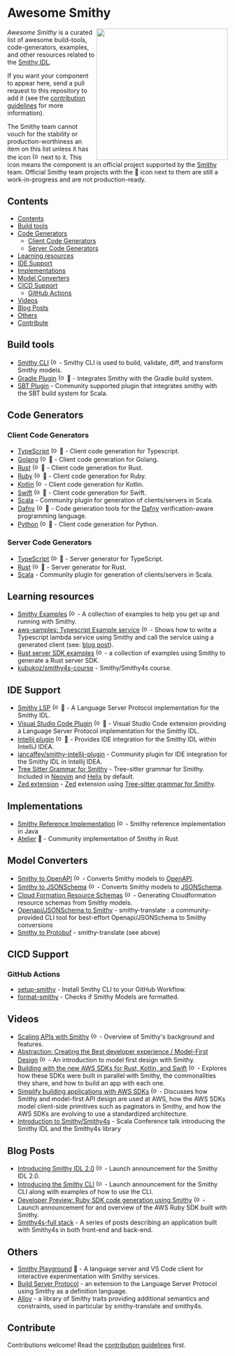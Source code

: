 # Awesome Smithy

[<img src="smithy.svg" align="right" width="300">](https://smithy.io)

*Awesome Smithy* is a curated list of awesome build-tools, code-generators, examples, and other resources related to
the [Smithy IDL](https://github.com/awslabs/smithy).

If you want your component to appear here, send a pull request to this repository to add it (see the [contribution
guidelines](#contribute) for more information).

The Smithy team cannot vouch for the stability or production-worthiness an item on this list unless it has the icon
<img src="smithy-favicon.png" alt="(official)" title="Smithy Official" height="16px"> next to it. This icon means the
component is an official project supported by the [Smithy](https://github.com/smithy-lang) team.
Official Smithy team projects with the 🚧 icon next to them are still a work-in-progress and are not production-ready.


## Contents
  - [Contents](#contents)
  - [Build tools](#build-tools)
  - [Code Generators](#code-generators)
    - [Client Code Generators](#client-code-generators)
    - [Server Code Generators](#server-code-generators)
  - [Learning resources](#learning-resources)
  - [IDE Support](#ide-support)
  - [Implementations](#implementations)
  - [Model Converters](#model-converters)
  - [CICD Support](#cicd-support)
    - [GitHub Actions](#github-actions)
  - [Videos](#videos)
  - [Blog Posts](#blog-posts)
  - [Others](#others)
  - [Contribute](#contribute)

## Build tools
* [Smithy CLI](https://github.com/smithy-lang/smithy/tree/main/smithy-cli) <img src="smithy-favicon.png" alt="(official)" title="Smithy Official" height="16px"> - Smithy CLI is used to build, validate, diff, and transform Smithy models.
* [Gradle Plugin](https://github.com/smithy-lang/smithy-gradle-plugin) <img src="smithy-favicon.png" alt="(official)" title="Smithy Official" height="16px"> 🚧 - Integrates Smithy with the Gradle build system.
* [SBT Plugin](https://disneystreaming.github.io/smithy4s/docs/overview/installation/#sbt) - Community supported plugin that integrates smithy with the SBT build system for Scala.

## Code Generators
### Client Code Generators
* [TypeScript](https://github.com/awslabs/smithy-typescript) <img src="smithy-favicon.png" alt="(official)" title="Smithy Official" height="16px"> 🚧 - Client code generation for Typescript.
* [Golang](https://github.com/aws/smithy-go) <img src="smithy-favicon.png" alt="(official)" title="Smithy Official" height="16px"> 🚧 - Client code generation for Golang.
* [Rust](https://github.com/awslabs/smithy-rs) <img src="smithy-favicon.png" alt="(official)" title="Smithy Official" height="16px"> 🚧 - Client code generation for Rust.
* [Ruby](https://github.com/awslabs/smithy-ruby) <img src="smithy-favicon.png" alt="(official)" title="Smithy Official" height="16px"> 🚧 - Client code generation for Ruby.
* [Kotlin](https://github.com/awslabs/smithy-kotlin) <img src="smithy-favicon.png" alt="(official)" title="Smithy Official" height="16px"> - Client code generation for Kotlin.
* [Swift](https://github.com/awslabs/smithy-swift) <img src="smithy-favicon.png" alt="(official)" title="Smithy Official" height="16px"> 🚧 - Client code generation for Swift.
* [Scala](https://github.com/disneystreaming/smithy4s) - Community plugin for generation of clients/servers in Scala.
* [Dafny](https://github.com/awslabs/smithy-dafny) <img src="smithy-favicon.png" alt="(official)" title="Smithy Official" height="16px"> 🚧 - Code generation tools for the [Dafny](https://dafny.org/) verification-aware programming language.
* [Python](https://github.com/smithy-lang/smithy-python) <img src="smithy-favicon.png" alt="(official)" title="Smithy Official" height="16px"> 🚧 - Client code generation for Python.

### Server Code Generators
* [TypeScript](https://github.com/awslabs/smithy-typescript) <img src="smithy-favicon.png" alt="(official)" title="Smithy Official" height="16px"> 🚧 - Server generator for TypeScript.
* [Rust](https://github.com/awslabs/smithy-rs) <img src="smithy-favicon.png" alt="(official)" title="Smithy Official" height="16px"> 🚧 - Server generator for Rust.
* [Scala](https://github.com/disneystreaming/smithy4s) - Community plugin for generation of clients/servers in Scala.


## Learning resources
* [Smithy Examples](https://github.com/smithy-lang/smithy-examples) <img src="smithy-favicon.png" alt="(official)" title="Smithy Official" height="16px"> - A collection of examples to help you get up and running with Smithy.
* [aws-samples: Typescript Example service](https://github.com/aws-samples/smithy-server-generator-typescript-sample) <img src="smithy-favicon.png" alt="(official)" title="Smithy Official" height="16px"> - Shows how to write a Typescript lambda service using Smithy and call the service using a generated client (see: [blog post](https://aws.amazon.com/blogs/devops/smithy-server-and-client-generator-for-typescript/)).
* [Rust server SDK examples](https://github.com/awslabs/smithy-rs/tree/main/examples) <img src="smithy-favicon.png" alt="(official)" title="Smithy Official" height="16px"> - a collection of examples using Smithy to generate a Rust server SDK.
* [kubukoz/smithy4s-course](https://github.com/kubukoz/smithy4s-course) - Smithy/Smithy4s course.

## IDE Support
* [Smithy LSP](https://github.com/awslabs/smithy-language-server) <img src="smithy-favicon.png" alt="(official)" title="Smithy Official" height="16px"> 🚧 - A Language Server Protocol implementation for the Smithy IDL.
* [Visual Studio Code Plugin](https://github.com/awslabs/smithy-vscode) <img src="smithy-favicon.png" alt="(official)" title="Smithy Official" height="16px"> 🚧 - Visual Studio Code extension providing a Language Server Protocol implementation for the Smithy IDL.
* [Intellij plugin](https://github.com/awslabs/smithy-intellij) <img src="smithy-favicon.png" alt="(official)" title="Smithy Official" height="16px"> 🚧 - Provides IDE integration for the Smithy IDL within IntelliJ IDEA.
* [iancaffey/smithy-intellij-plugin](https://github.com/iancaffey/smithy-intellij-plugin) - Community plugin for IDE integration for the Smithy IDL in Intellij IDEA.
* [Tree Sitter Grammar for Smithy](https://github.com/indoorvivants/tree-sitter-smithy) - Tree-sitter grammar for Smithy. Included in [Neovim](https://github.com/nvim-treesitter/nvim-treesitter) and [Helix](https://docs.helix-editor.com/) by default.
* [Zed extension](https://github.com/joshrutkowski/zed-smithy) - [Zed](https://zed.dev/) extension using [Tree-sitter grammar for Smithy](https://github.com/indoorvivants/tree-sitter-smithy).

## Implementations
* [Smithy Reference Implementation](https://github.com/awslabs/smithy) <img src="smithy-favicon.png" alt="(official)" title="Smithy Official" height="16px"> - Smithy reference implementation in Java
* [Atelier](https://github.com/johnstonskj/rust-atelier) 🚧 - Community implementation of Smithy in Rust

## Model Converters
* [Smithy to OpenAPI](https://smithy.io/2.0/guides/converting-to-openapi.html#smithy-to-openapi) <img src="smithy-favicon.png" alt="(official)" title="Smithy Official" height="16px"> - Converts Smithy models to [OpenAPI](https://www.openapis.org/).
* [Smithy to JSONSchema](https://github.com/awslabs/smithy/tree/main/smithy-jsonschema) <img src="smithy-favicon.png" alt="(official)" title="Smithy Official" height="16px"> - Converts Smithy models to [JSONSchema](https://json-schema.org/).
* [Cloud Formation Resource Schemas](https://smithy.io/2.0/guides/generating-cloudformation-resources.html#smithy-to-cloudformation) <img src="smithy-favicon.png" alt="(official)" title="Smithy Official" height="16px"> - Generating Cloudformation resource schemas from Smithy models.
* [Openapi/JSONSchema to Smithy](https://github.com/disneystreaming/smithy-translate) - smithy-translate : a community-provided CLI tool for best-effort Openapi/JSONSchema to Smithy conversions
* [Smithy to Protobuf](https://github.com/disneystreaming/smithy-translate) - smithy-translate (see above)

## CICD Support
### GitHub Actions
* [setup-smithy](https://github.com/marketplace/actions/setup-smithy) - Install Smithy CLI to your GitHub Workflow.
* [format-smithy](https://github.com/marketplace/actions/format-smithy) - Checks if Smithy Models are formatted.

## Videos
* [Scaling APIs with Smithy](https://www.youtube.com/watch?v=3GpZzu4guTE) <img src="smithy-favicon.png" alt="(official)" title="Smithy Official" height="16px"> - Overview of Smithy's background and features.
* [Abstraction: Creating the Best developer experience / Model-First Design](https://youtu.be/gX2sHQafadA?t=1558) <img src="smithy-favicon.png" alt="(official)" title="Smithy Official" height="16px"> - An introduction to model first design with Smithy.
* [Building with the new AWS SDKs for Rust, Kotlin, and Swift](https://www.youtube.com/watch?v=Nhk1K1AjYvg) <img src="smithy-favicon.png" alt="(official)" title="Smithy Official" height="16px"> - Explores how these SDKs were built in parallel with Smithy, the commonalities they share, and how to build an app with each one.
* [Simplify building applications with AWS SDKs](https://www.youtube.com/watch?v=7J0UMAGgAdw) <img src="smithy-favicon.png" alt="(official)" title="Smithy Official" height="16px"> - Discusses how Smithy and model-first API design are used at AWS, how the AWS SDKs model client-side primitives such as paginators in Smithy, and how the AWS SDKs are evolving to use a standardized architecture.
* [Introduction to Smithy/Smithy4s](https://www.youtube.com/watch?v=CA8qGXMQ3cE) - Scala Conference talk introducing the Smithy IDL and the Smithy4s library

## Blog Posts
* [Introducing Smithy IDL 2.0](https://aws.amazon.com/blogs/developer/introducing-smithy-idl-2-0/) <img src="smithy-favicon.png" alt="(official)" title="Smithy Official" height="16px"> - Launch announcement for the Smithy IDL 2.0.
* [Introducing the Smithy CLI](https://aws.amazon.com/blogs/developer/introducing-the-smithy-cli/) <img src="smithy-favicon.png" alt="(official)" title="Smithy Official" height="16px"> - Launch announcement for the Smithy CLI along with examples of how to use the CLI.
* [Developer Preview: Ruby SDK code generation using Smithy](https://aws.amazon.com/blogs/developer/developer-preview-smithy-code-generated-ruby-sdk/)  <img src="smithy-favicon.png" alt="(official)" title="Smithy Official" height="16px"> - Launch announcement for and overview of the AWS Ruby SDK built with Smithy.
* [Smithy4s-full stack](https://blog.indoorvivants.com/2022-06-10-smithy4s-fullstack-part-1) - A series of posts describing an application built with Smithy4s in both front-end and back-end.

## Others
* [Smithy Playground](https://github.com/kubukoz/smithy-playground/) 🚧 - A language server and VS Code client for interactive experimentation with Smithy services.
* [Build Server Protocol](https://github.com/build-server-protocol/build-server-protocol) - an extension to the Language Server Protocol using Smithy as a definition language.
* [Alloy](https://github.com/disneystreaming/alloy/) - a library of Smithy traits providing additional semantics and constraints, used in particular by smithy-translate and smithy4s.

## Contribute
Contributions welcome! Read the [contribution guidelines](CONTRIBUTING.md) first.
